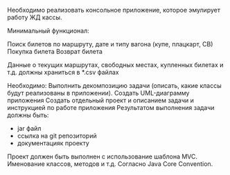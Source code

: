 Необходимо реализовать консольное приложение, которое эмулирует работу ЖД кассы.

Минимальный функционал:

Поиск билетов по маршруту, дате и типу вагона (купе, плацкарт, СВ)
Покупка билета
Возврат билета

Данные о текущих маршрутах, свободных местах, купленных билетах и т.д. должны храниться в *.csv файлах

Необходимо:
Выполнить декомпозицию задачи (описать, какие классы будут реализованы в приложении).
Создать UML-диаграмму приложения
Создать отдельный проект и описанием задачи и инструкцией по работе приложения
Результатом выполнения задачи должны быть: 
- jar файл
- ссылка на git репозиторий
- документацияк проекту

Проект должен быть выполнен с использование шаблона MVC.
Именование классов, методов и т.д. Согласно Java Core Convention.
